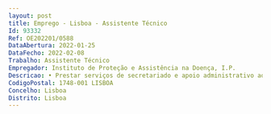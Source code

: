```yaml
--- 
layout: post
title: Emprego - Lisboa - Assistente Técnico
Id: 93332
Ref: OE202201/0588
DataAbertura: 2022-01-25
DataFecho: 2022-02-08
Trabalho: Assistente Técnico
Empregador: Instituto de Proteção e Assistência na Doença, I.P.
Descricao: • Prestar serviços de secretariado e apoio administrativo aos membros do Conselho Diretivo • Apoiar o Conselho Geral e de Supervisão, elaborando convocatórias, minutar atas, enviar correspondência e fazer arquivo • Organização e gestão de agendas • Organização de reuniões • Atendimento de chamadas internas e externas, efetuando a sua filtragem e encaminhamento • Redação de ofícios, memorandos, atas, pareceres e outros textos • Serviço de expediente   seleção de correspondência emails internos e externos, e encaminhamento para os respetivos interlocutores • Organização de informação, elaboração de documentação e constituição de dossiers • Manutenção de um arquivo organizado da documentação relevante • Apoio administrativo ao Departamento de Consultoria Clínica, nomeadamente, através da gestão do atendimento online (emails) provenientes dos prestadores e beneficiários, esclarecendo as suas dúvidas e reclamações.
CodigoPostal: 1748-001 LISBOA
Concelho: Lisboa
Distrito: Lisboa
--- 
```

